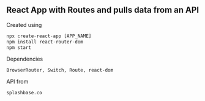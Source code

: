 ## React App with Routes and pulls data from an API

Created using

```javascript
npx create-react-app [APP_NAME]
npm install react-router-dom
npm start
```

Dependencies

```BrowserRouter, Switch, Route, react-dom```

API from

```splashbase.co```
